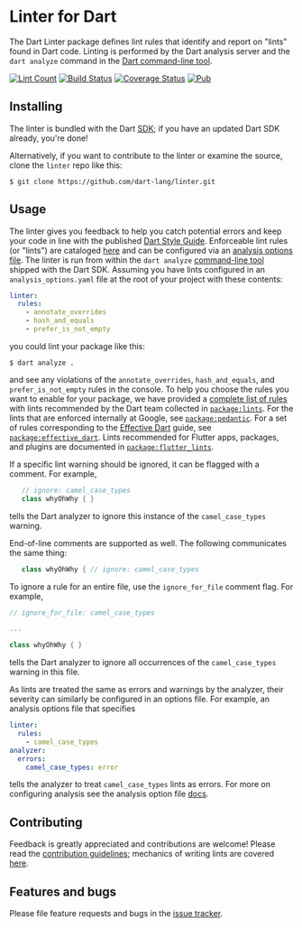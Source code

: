 # Linter for Dart

The Dart Linter package defines lint rules that identify and report on "lints" found in Dart code.  Linting is performed by the Dart
analysis server and the `dart analyze` command in the [Dart command-line tool][dart_cli].

[![Lint Count](https://dart-lang.github.io/linter/lints/count-badge.svg)](https://dart-lang.github.io/linter/lints/)
[![Build Status](https://github.com/dart-lang/linter/workflows/linter/badge.svg)](https://github.com/dart-lang/linter/actions)
[![Coverage Status](https://coveralls.io/repos/dart-lang/linter/badge.svg)](https://coveralls.io/r/dart-lang/linter)
[![Pub](https://img.shields.io/pub/v/linter.svg)](https://pub.dev/packages/linter)

## Installing

The linter is bundled with the Dart [SDK](https://dart.dev/tools/sdk); if you have an updated Dart SDK already, you're done!

Alternatively, if you want to contribute to the linter or examine the source, clone the `linter` repo like this:

    $ git clone https://github.com/dart-lang/linter.git

## Usage

The linter gives you feedback to help you catch potential errors and keep your code in line with the published 
[Dart Style Guide][style_guide]. Enforceable lint rules (or "lints") are cataloged [here][lints] and can be configured via an 
[analysis options file][options_file].  The linter is run from within the `dart analyze` [command-line tool][analyzer_cli] shipped with the 
Dart SDK.  Assuming you have lints configured in an `analysis_options.yaml` file at the root of your project with these contents:

```yaml
linter:
  rules:
    - annotate_overrides
    - hash_and_equals
    - prefer_is_not_empty
```
you could lint your package like this:

    $ dart analyze .
    
and see any violations of the `annotate_overrides`, `hash_and_equals`, and `prefer_is_not_empty` rules in the console.  To help you choose 
the rules you want to enable for your package, we have provided a [complete list of rules][lints] with lints recommended by the Dart team
collected in [`package:lints`][package-dart-lints]. For the lints that are enforced internally at Google, see [`package:pedantic`][package-pedantic].
For a set of rules corresponding to the [Effective Dart][effective_dart] guide, see [`package:effective_dart`][package-effective-dart].  Lints
recommended for Flutter apps, packages, and plugins are documented in [`package:flutter_lints`][package-flutter-lints].

If a specific lint warning should be ignored, it can be flagged with a comment.  For example, 

```dart
   // ignore: camel_case_types
   class whyOhWhy { }
```

tells the Dart analyzer to ignore this instance of the `camel_case_types` warning.

End-of-line comments are supported as well.  The following communicates the same thing:

```dart
   class whyOhWhy { // ignore: camel_case_types
```

To ignore a rule for an entire file, use the `ignore_for_file` comment flag.  For example,

```dart
// ignore_for_file: camel_case_types

...

class whyOhWhy { }
```

tells the Dart analyzer to ignore all occurrences of the `camel_case_types` warning in this file.

As lints are treated the same as errors and warnings by the analyzer, their severity can similarly be configured in an options file.  For 
example, an analysis options file that specifies

```yaml
linter:
  rules:
    - camel_case_types
analyzer:
  errors:
    camel_case_types: error
```  

tells the analyzer to treat `camel_case_types` lints as errors.  For more on configuring analysis see the analysis option file [docs][options_file].

## Contributing

Feedback is greatly appreciated and contributions are welcome! Please read the
[contribution guidelines](CONTRIBUTING.md); mechanics of writing lints are covered [here](doc/WritingLints.MD).

## Features and bugs

Please file feature requests and bugs in the [issue tracker][tracker].

[analyzer_cli]: https://github.com/dart-lang/sdk/tree/master/pkg/analyzer_cli#dartanalyzer
[dart_cli]: https://dart.dev/tools/dart-tool
[effective_dart]:https://dart.dev/guides/language/effective-dart
[lints]: https://dart-lang.github.io/linter/lints/
[options_file]: https://dart.dev/guides/language/analysis-options#the-analysis-options-file
[package-effective-dart]: https://github.com/tenhobi/effective_dart
[package-dart-lints]: https://github.com/dart-lang/lints
[package-flutter-lints]: https://github.com/flutter/packages/tree/master/packages/flutter_lints
[package-pedantic]: https://github.com/dart-lang/pedantic/blob/master/lib/analysis_options.yaml
[style_guide]:https://dart.dev/guides/language/effective-dart/style/
[tracker]: https://github.com/dart-lang/linter/issues

